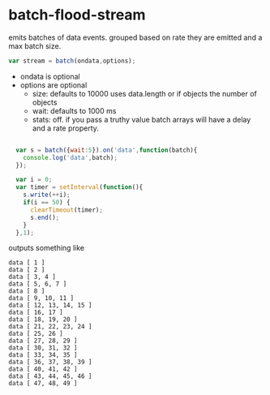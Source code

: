 batch-flood-stream
=======================

emits batches of data events. grouped based on rate they are emitted and a max batch size.

```js
var stream = batch(ondata,options);
```
- ondata is optional
- options are optional
  - size: defaults to 10000 uses data.length or if objects the number of objects
  - wait: defaults to 1000 ms
  - stats: off. if you pass a truthy value batch arrays will have a delay and a rate property.


```js

  var s = batch({wait:5}).on('data',function(batch){
    console.log('data',batch);
  });

  var i = 0;
  var timer = setInterval(function(){
    s.write(++i);
    if(i == 50) {
      clearTimeout(timer);
      s.end();
    }
  },1);

```

outputs something like

```
data [ 1 ]
data [ 2 ]
data [ 3, 4 ]
data [ 5, 6, 7 ]
data [ 8 ]
data [ 9, 10, 11 ]
data [ 12, 13, 14, 15 ]
data [ 16, 17 ]
data [ 18, 19, 20 ]
data [ 21, 22, 23, 24 ]
data [ 25, 26 ]
data [ 27, 28, 29 ]
data [ 30, 31, 32 ]
data [ 33, 34, 35 ]
data [ 36, 37, 38, 39 ]
data [ 40, 41, 42 ]
data [ 43, 44, 45, 46 ]
data [ 47, 48, 49 ]

```

